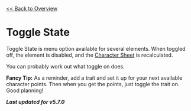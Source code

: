 [<< Back to Overview](./Overview.md "Overview")

# Toggle State
Toggle State is menu option available for several elements. When toggled off, the element is disabled, and the [Character Sheet](./Character%20Sheet.md "Character Sheet") is recalculated.

You can probably work out what toggle on does.

**Fancy Tip:** As a reminder, add a trait and set it up for your next available character points. Then when you get the points, just toggle the trait on. Good planning!

***Last updated for v5.7.0***